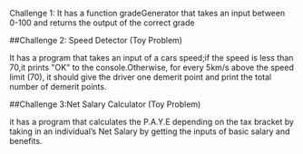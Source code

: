 Challenge 1: 
It has a function gradeGenerator that takes an input between 0-100 and returns the output of the correct grade

##Challenge 2: Speed Detector (Toy Problem)

It has a program that takes an input of a cars speed;if the speed is less than 70,it prints "OK" to the console.Otherwise, for every 5km/s above the speed limit (70), it should give the driver one demerit point and print the total number of demerit points.

##Challenge 3:Net Salary Calculator (Toy Problem)

it has  a program that calculates the P.A.Y.E depending on the tax bracket by taking in an individual’s Net Salary by getting the inputs of basic salary and benefits.